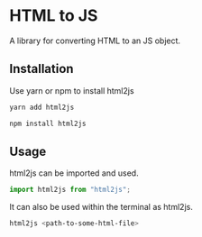 # HTML to JS

A library for converting HTML to an JS object.

## Installation

Use yarn or npm to install html2js

```bash
yarn add html2js
```

```bash
npm install html2js
```

## Usage

html2js can be imported and used.

```javascript
import html2js from "html2js";
```

It can also be used within the terminal as html2js.

```bash
html2js <path-to-some-html-file>
```
